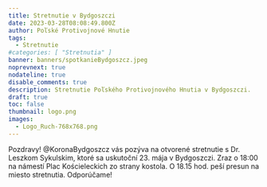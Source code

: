```yaml
---
title: Stretnutie v Bydgoszczi
date: 2023-03-28T08:08:49.800Z
author: Poľské Protivojnové Hnutie
tags:
  - Stretnutie
#categories: [ "Stretnutia" ]
banner: banners/spotkanieBydgoszcz.jpeg
noprevnext: true
nodateline: true
disable_comments: true
description: Stretnutie Poľského Protivojnového Hnutia v Bydgoszczi.
draft: true
toc: false
thumbnail: logo.png
images:
  - Logo_Ruch-768x768.png
---
```


Pozdravy! @KoronaBydgoszcz vás pozýva na otvorené stretnutie s Dr. Leszkom Sykulskim, ktoré sa uskutoční 23. mája v Bydgoszczi. Zraz o 18:00 na námestí Plac Kościeleckich zo strany kostola. O 18.15 hod. peší presun na miesto stretnutia. Odporúčame!